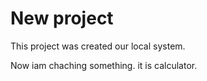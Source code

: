 # New project
 This project was created our local system.

 Now  iam chaching something.
 it is calculator.
